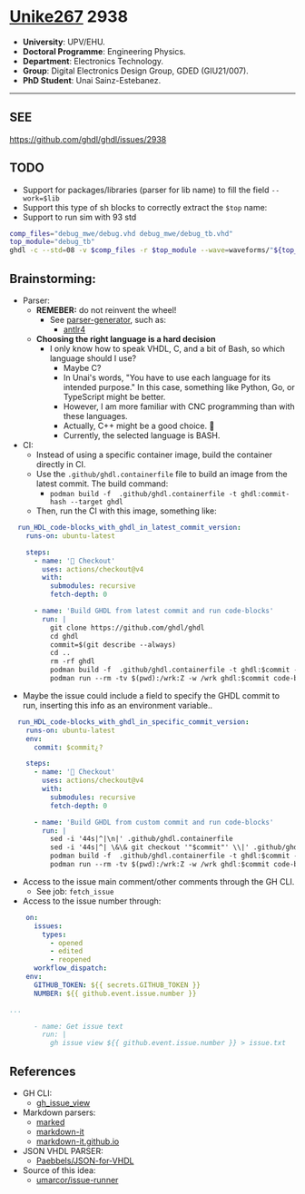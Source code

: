 # [Unike267](https://github.com/Unike267) 2938

- **University**: UPV/EHU.
- **Doctoral Programme**: Engineering Physics.
- **Department**: Electronics Technology.
- **Group**: Digital Electronics Design Group, GDED (GIU21/007).
- **PhD Student**: Unai Sainz-Estebanez.

---

## SEE 

https://github.com/ghdl/ghdl/issues/2938

## TODO

- Support for packages/libraries (parser for lib name) to fill the field `--work=$lib`
- Support this type of sh blocks to correctly extract the `$top` name:
- Support to run sim with 93 std

```sh
comp_files="debug_mwe/debug.vhd debug_mwe/debug_tb.vhd"
top_module="debug_tb"
ghdl -c --std=08 -v $comp_files -r $top_module --wave=waveforms/"${top_module%% *}".ghw --ieee-asserts=disable-at-0
```

## Brainstorming:

- Parser:
  - **REMEBER:** do not reinvent the wheel!
    - See [parser-generator](https://github.com/topics/parser-generator), such as:
      - [antlr4](https://github.com/antlr/antlr4)
  - **Choosing the right language is a hard decision**
    - I only know how to speak VHDL, C, and a bit of Bash, so which language should I use?
      - Maybe C?
      - In Unai's words, "You have to use each language for its intended purpose." In this case, something like Python, Go, or TypeScript might be better.
      - However, I am more familiar with CNC programming than with these languages.
      - Actually, C++ might be a good choice. 🤔
      - Currently, the selected language is BASH.
- CI:
  - Instead of using a specific container image, build the container directly in CI.
  - Use the `.github/ghdl.containerfile` file to build an image from the latest commit. The build command:
    - `podman build -f  .github/ghdl.containerfile -t ghdl:commit-hash --target ghdl`
  - Then, run the CI with this image, something like:

```yml
  run_HDL_code-blocks_with_ghdl_in_latest_commit_version:
    runs-on: ubuntu-latest

    steps:
      - name: '🧰 Checkout'
        uses: actions/checkout@v4
        with:
          submodules: recursive
          fetch-depth: 0

      - name: 'Build GHDL from latest commit and run code-blocks'
        run: |
          git clone https://github.com/ghdl/ghdl
          cd ghdl
          commit=$(git describe --always)
          cd ..
          rm -rf ghdl
          podman build -f  .github/ghdl.containerfile -t ghdl:$commit --target ghdl
          podman run --rm -tv $(pwd):/wrk:Z -w /wrk ghdl:$commit code-blocks-run.sh
```

  - Maybe the issue could include a field to specify the GHDL commit to run, inserting this info as an environment variable..

```yml
  run_HDL_code-blocks_with_ghdl_in_specific_commit_version:
    runs-on: ubuntu-latest
    env:
      commit: $commit¿?

    steps:
      - name: '🧰 Checkout'
        uses: actions/checkout@v4
        with:
          submodules: recursive
          fetch-depth: 0

      - name: 'Build GHDL from custom commit and run code-blocks'
        run: |
          sed -i '44s|^|\n|' .github/ghdl.containerfile
          sed -i '44s|^| \&\& git checkout '"$commit"' \\|' .github/ghdl.containerfile
          podman build -f  .github/ghdl.containerfile -t ghdl:$commit --target ghdl
          podman run --rm -tv $(pwd):/wrk:Z -w /wrk ghdl:$commit code-blocks-run.sh 
```
  - Access to the issue main comment/other comments through the GH CLI. 
    - See job: `fetch_issue`
  - Access to the issue number through:

```yml
    on:
      issues:
        types:
          - opened
          - edited
          - reopened
      workflow_dispatch:
    env:
      GITHUB_TOKEN: ${{ secrets.GITHUB_TOKEN }}
      NUMBER: ${{ github.event.issue.number }}

...

      - name: Get issue text
        run: |
          gh issue view ${{ github.event.issue.number }} > issue.txt
```

## References

- GH CLI:
  - [gh_issue_view](https://cli.github.com/manual/gh_issue_view)
- Markdown parsers:
  - [marked](https://github.com/markedjs/marked)
  - [markdown-it](https://github.com/markdown-it/markdown-it) 
  - [markdown-it.github.io](https://markdown-it.github.io/)
- JSON VHDL PARSER:
  - [Paebbels/JSON-for-VHDL](https://github.com/Paebbels/JSON-for-VHDL)
- Source of this idea:
  - [umarcor/issue-runner](https://github.com/umarcor/issue-runner)
